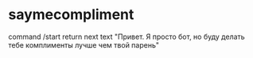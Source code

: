 # saymecompliment
command /start return next text
"Привет. Я просто бот, но буду делать тебе комплименты лучше чем твой парень"

